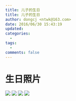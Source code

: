 ```yaml
---
title: 儿子的生日
title: 儿子的生日
author: dongcj <ntwk@163.com>
date: 2016/06/30 15:43:19
updated:
categories:
  -
tags:
  -
comments: false
---
```

# 生日照片
![](http://i.imgur.com/Tmquu1O.jpg)
![](http://i.imgur.com/FHb3huu.jpg)
![](http://i.imgur.com/lJwF5Tu.jpg)
![](http://i.imgur.com/hoAQij1.jpg)

